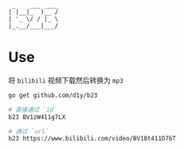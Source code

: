 ```
 _    ___ ____
| |__|_  )__ /
| '_ \/ / |_ \
|_.__/___|___/
```

# Use

将 `bilibili` 视频下载然后转换为 `mp3`

```bash
go get github.com/d1y/b23

# 直接通过 `id`
b23 BV1zW411g7LX

# 通过 `url`
b23 https://www.bilibili.com/video/BV18t411D7bT
```